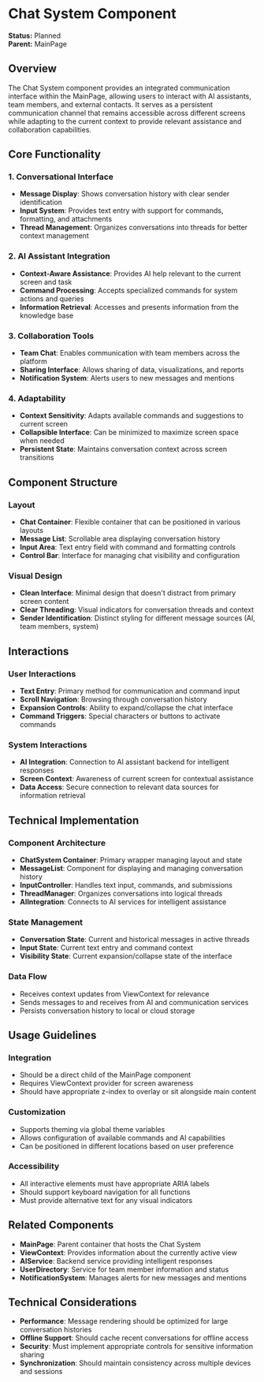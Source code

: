 # Chat System Component

**Status:** Planned  
**Parent:** MainPage

## Overview

The Chat System component provides an integrated communication interface within the MainPage, allowing users to interact with AI assistants, team members, and external contacts. It serves as a persistent communication channel that remains accessible across different screens while adapting to the current context to provide relevant assistance and collaboration capabilities.

## Core Functionality

### 1. Conversational Interface

- **Message Display**: Shows conversation history with clear sender identification
- **Input System**: Provides text entry with support for commands, formatting, and attachments
- **Thread Management**: Organizes conversations into threads for better context management

### 2. AI Assistant Integration

- **Context-Aware Assistance**: Provides AI help relevant to the current screen and task
- **Command Processing**: Accepts specialized commands for system actions and queries
- **Information Retrieval**: Accesses and presents information from the knowledge base

### 3. Collaboration Tools

- **Team Chat**: Enables communication with team members across the platform
- **Sharing Interface**: Allows sharing of data, visualizations, and reports
- **Notification System**: Alerts users to new messages and mentions

### 4. Adaptability

- **Context Sensitivity**: Adapts available commands and suggestions to current screen
- **Collapsible Interface**: Can be minimized to maximize screen space when needed
- **Persistent State**: Maintains conversation context across screen transitions

## Component Structure

### Layout

- **Chat Container**: Flexible container that can be positioned in various layouts
- **Message List**: Scrollable area displaying conversation history
- **Input Area**: Text entry field with command and formatting controls
- **Control Bar**: Interface for managing chat visibility and configuration

### Visual Design

- **Clean Interface**: Minimal design that doesn't distract from primary screen content
- **Clear Threading**: Visual indicators for conversation threads and context
- **Sender Identification**: Distinct styling for different message sources (AI, team members, system)

## Interactions

### User Interactions

- **Text Entry**: Primary method for communication and command input
- **Scroll Navigation**: Browsing through conversation history
- **Expansion Controls**: Ability to expand/collapse the chat interface
- **Command Triggers**: Special characters or buttons to activate commands

### System Interactions

- **AI Integration**: Connection to AI assistant backend for intelligent responses
- **Screen Context**: Awareness of current screen for contextual assistance
- **Data Access**: Secure connection to relevant data sources for information retrieval

## Technical Implementation

### Component Architecture

- **ChatSystem Container**: Primary wrapper managing layout and state
- **MessageList**: Component for displaying and managing conversation history
- **InputController**: Handles text input, commands, and submissions
- **ThreadManager**: Organizes conversations into logical threads
- **AIIntegration**: Connects to AI services for intelligent assistance

### State Management

- **Conversation State**: Current and historical messages in active threads
- **Input State**: Current text entry and command context
- **Visibility State**: Current expansion/collapse state of the interface

### Data Flow

- Receives context updates from ViewContext for relevance
- Sends messages to and receives from AI and communication services
- Persists conversation history to local or cloud storage

## Usage Guidelines

### Integration

- Should be a direct child of the MainPage component
- Requires ViewContext provider for screen awareness
- Should have appropriate z-index to overlay or sit alongside main content

### Customization

- Supports theming via global theme variables
- Allows configuration of available commands and AI capabilities
- Can be positioned in different locations based on user preference

### Accessibility

- All interactive elements must have appropriate ARIA labels
- Should support keyboard navigation for all functions
- Must provide alternative text for any visual indicators

## Related Components

- **MainPage**: Parent container that hosts the Chat System
- **ViewContext**: Provides information about the currently active view
- **AIService**: Backend service providing intelligent responses
- **UserDirectory**: Service for team member information and status
- **NotificationSystem**: Manages alerts for new messages and mentions

## Technical Considerations

- **Performance**: Message rendering should be optimized for large conversation histories
- **Offline Support**: Should cache recent conversations for offline access
- **Security**: Must implement appropriate controls for sensitive information sharing
- **Synchronization**: Should maintain consistency across multiple devices and sessions
